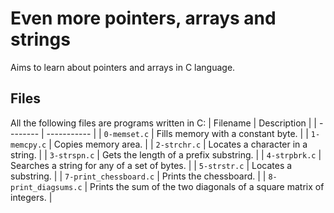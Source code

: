 # Even more pointers, arrays and strings
Aims to learn about pointers and arrays in C language.

## Files
All the following files are programs written in C:
| Filename | Description |
| -------- | ----------- |
| `0-memset.c` | Fills memory with a constant byte. |
| `1-memcpy.c` | Copies memory area. |
| `2-strchr.c` | Locates a character in a string. |
| `3-strspn.c` | Gets the length of a prefix substring. |
| `4-strpbrk.c` | Searches a string for any of a set of bytes. |
| `5-strstr.c` | Locates a substring. |
| `7-print_chessboard.c` | Prints the chessboard. |
| `8-print_diagsums.c` | Prints the sum of the two diagonals of a square matrix of integers. |
